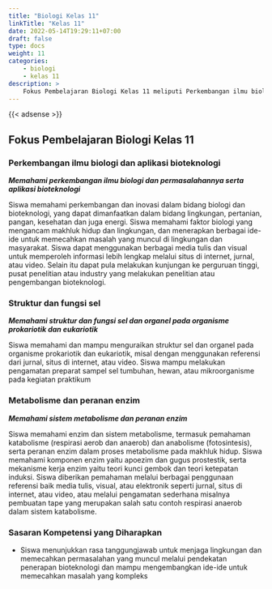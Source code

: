 ```yaml
---
title: "Biologi Kelas 11"
linkTitle: "Kelas 11"
date: 2022-05-14T19:29:11+07:00
draft: false
type: docs
weight: 11
categories:
    - biologi
    - kelas 11
description: >
    Fokus Pembelajaran Biologi Kelas 11 meliputi Perkembangan ilmu biologi dan aplikasi bioteknologi, Struktur dan fungsi sel serta Metabolisme dan peranan enzim
---
```



{{< adsense >}}

## Fokus Pembelajaran Biologi Kelas 11

### Perkembangan ilmu biologi dan aplikasi bioteknologi

***Memahami perkembangan ilmu biologi dan permasalahannya serta aplikasi bioteknologi***

Siswa memahami perkembangan dan inovasi dalam bidang biologi dan bioteknologi, yang dapat dimanfaatkan dalam bidang lingkungan, pertanian, pangan, kesehatan dan juga energi.
Siswa memahami faktor biologi yang mengancam makhluk hidup dan lingkungan, dan menerapkan berbagai ide-ide untuk memecahkan masalah yang muncul di lingkungan dan masyarakat.
Siswa dapat menggunakan berbagai media tulis dan visual untuk memperoleh informasi lebih lengkap melalui situs di internet, jurnal, atau video. Selain itu dapat pula melakukan kunjungan ke perguruan tinggi, pusat penelitian atau industry yang melakukan penelitian atau pengembangan bioteknologi.

### Struktur dan fungsi sel
***Memahami struktur dan fungsi sel dan organel pada organisme prokariotik dan eukariotik***

Siswa memahami dan mampu menguraikan struktur sel dan organel pada organisme prokariotik dan eukariotik, misal dengan menggunakan referensi dari jurnal, situs di internet, atau video. Siswa mampu melakukan pengamatan preparat sampel sel tumbuhan, hewan, atau mikroorganisme pada kegiatan praktikum

### Metabolisme dan peranan enzim
***Memahami sistem metabolisme dan peranan enzim***

Siswa memahami enzim dan sistem metabolisme, termasuk pemahaman katabolisme (respirasi aerob dan anaerob) dan anabolisme (fotosintesis), serta peranan enzim dalam proses metabolisme pada makhluk hidup. Siswa memahami komponen enzim yaitu apoezim dan gugus prostestik, serta mekanisme kerja enzim yaitu teori kunci gembok dan teori ketepatan induksi. Siswa diberikan pemahaman melalui berbagai penggunaan referensi baik media tulis, visual, atau elektronik seperti jurnal, situs di internet, atau video, atau melalui pengamatan sederhana misalnya pembuatan tape yang merupakan salah satu contoh respirasi anaerob dalam sistem katabolisme.

### Sasaran Kompetensi yang Diharapkan
- Siswa menunjukkan rasa tanggungjawab untuk menjaga lingkungan dan memecahkan permasalahan yang muncul melalui pendekatan penerapan bioteknologi dan mampu mengembangkan ide-ide untuk memecahkan masalah yang kompleks